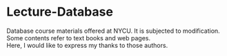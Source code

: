 # Lecture-Database
Database course materials offered at NYCU. It is subjected to modification.<br>
Some contents refer to text books and web pages. <br>
Here, I would like to express my thanks to those authors. <br>